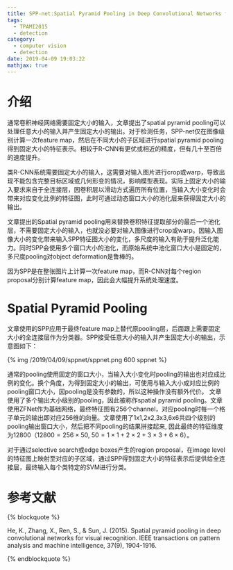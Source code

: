```yaml
---
title: SPP-net:Spatial Pyramid Pooling in Deep Convolutional Networks for Visual Recognition
tags:
  - TPAMI2015
  - detection
category:
  - computer vision
  - detection
date: 2019-04-09 19:03:22
mathjax: true
---
```


# 介绍
通常卷积神经网络需要固定大小的输入，文章提出了spatial pyramid pooling可以处理任意大小的输入并产生固定大小的输出。对于检测任务，SPP-net仅在图像级别计算一次feature map，然后在不同大小的子区域进行spatial pyramid pooling得到固定大小的特征表示。相较于R-CNN有更优或相近的精度，但有几十至百倍的速度提升。

类R-CNN系统需要固定大小的输入，这需要对输入图片进行crop或warp，导致出现不能包含完整目标区域或几何形变的情况，影响模型表现。实际上固定大小的输入要求来自于全连接层，因卷积层以滑动方式遍历所有位置，当输入大小变化时会带来对应变化比例的特征图，此时可通过动态窗口大小的池化层来获得固定大小的输出。

文章提出的Spatial pyramid pooling用来替换卷积特征提取部分的最后一个池化层，不需要固定大小的输入，也就没必要对输入图像进行crop或warp。因输入图像大小的变化带来输入SPP特征图大小的变化，多尺度的输入有助于提升泛化能力。同时SPP会使用多个窗口大小的池化，而原始系统中池化窗口大小是固定的，多尺度pooling对object deformation是鲁棒的。

因为SPP是在整张图片上计算一次feature map，而R-CNN对每个region proposal分别计算feature map，因此会大幅提升系统处理速度。

# Spatial Pyramid Pooling
文章使用的SPP应用于最终feature map上替代原pooling层，后面跟上需要固定大小的全连接层作为分类器。SPP接受任意大小的输入并产生固定大小的输出，示意图如下：

{% img /2019/04/09/sppnet/sppnet.png 600 sppnet %}

通常的pooling使用固定的窗口大小，当输入大小变化时pooling的输出也对应成比例的变化。换个角度，为得到固定大小的输出，可使用与输入大小成对应比例的pooling窗口大小，因pooling是没有参数的，所以这种操作没有额外代价。
文章使用了多个输出大小级别的pooling，因此被称作spatial pyramid pooling。文章使用ZFNet作为基础网络，最终特征图有256个channel，对应pooling时每一个格子单元的输出即对应256维的向量。文章使用了1x1,2x2,3x3,6x6共四个级别的pooling输出窗口大小，然后把不同pooling的结果拼接起来, 因此最终的特征维度为12800（$12800 = 256 \times 50$, $50 = 1 \times 1 + 2 \times 2 + 3 \times 3 + 6 \times 6$）。

对于通过selective search或edge boxes产生的region proposal，在image level的特征图上映射至对应的子区域，通过SPP得到固定大小的特征表示后提供给全连接层，最终输入每个类特定的SVM进行分类。

# 参考文献
{% blockquote %}

He, K., Zhang, X., Ren, S., & Sun, J. (2015). Spatial pyramid pooling in deep convolutional networks for visual recognition. IEEE transactions on pattern analysis and machine intelligence, 37(9), 1904-1916.

{% endblockquote %}
